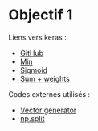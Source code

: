# Objectif 1
Liens vers keras :
 - [GitHub](https://github.com/keras-team/keras/tree/master/examples)
 - [Min](https://keras.io/backend/#min)
 - [Sigmoid](https://keras.io/activations/#sigmoid)
 - [Sum + weights](https://keras.io/layers/core/#dense)

Codes externes utilisés :
 - [Vector generator](https://stackoverflow.com/questions/11144513/numpy-cartesian-product-of-x-and-y-array-points-into-single-array-of-2d-points?noredirect=1)
 - [np.split](https://docs.scipy.org/doc/numpy/reference/generated/numpy.split.html)

